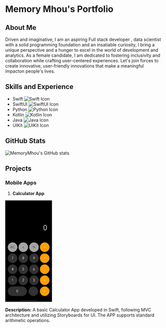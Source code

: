 # Memory Mhou's Portfolio

## About Me
Driven and imaginative, I am an aspiring Full stack developer , data scientist with a solid programming foundation and an insatiable curiosity, I bring a unique perspective and a hunger to excel in the world of development and analytics. As a female candidate, I am dedicated to fostering inclusivity and collaboration while crafting user-centered experiences. Let's join forces to create innovative, user-friendly innovations that make a meaningful impacton people's lives.

## Skills and Experience

- Swift ![Swift Icon](https://img.icons8.com/color/48/000000/swift.png)
- SwiftUI ![SwiftUI Icon](https://img.icons8.com/color/48/000000/swiftui.png)
- Python ![Python Icon](https://img.icons8.com/color/48/000000/python.png)
- Kotlin ![Kotlin Icon](https://img.icons8.com/color/48/000000/kotlin.png)
- Java ![Java Icon](https://img.icons8.com/color/48/000000/java-coffee-cup-logo.png)
- UIKit ![UIKit Icon](https://img.icons8.com/ios-filled/50/000000/ios-logo.png)



## GitHub Stats
![MemoryMhou's GitHub stats](https://github-readme-stats.vercel.app/api?username=MemoryMhou&show_icons=true&theme=dark)

## Projects

### Mobile Apps
1. **Calculator App**
 <img src="https://github.com/MemoryMhou/MemoryMhou/raw/main/Simulator%20Screen%20Shot%20-%20iPhone%2014%20Pro%20-%202024-03-27%20at%2015.07.08.png" alt="Calculator App Screenshot" width="150">
 
 **Description:**
  A basic Calculator App developed in Swift, following MVC architecture and utilizing Storyboards for UI. The APP supports standard arithmetic operations.
